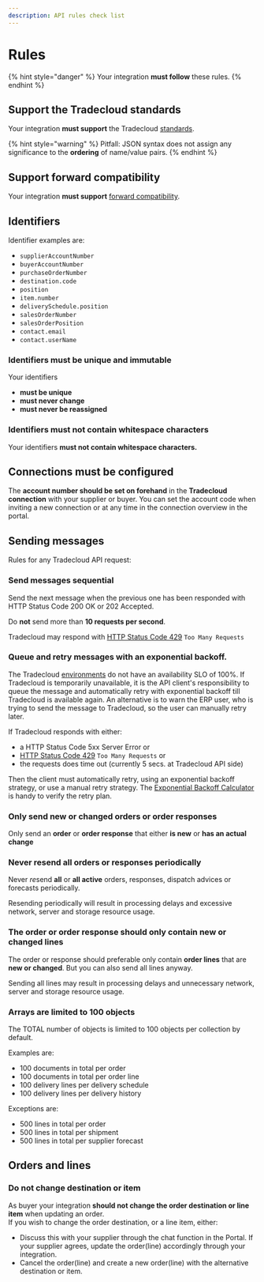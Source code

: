 ```yaml
---
description: API rules check list
---
```


# Rules

{% hint style="danger" %}
Your integration **must follow** these rules.
{% endhint %}

## Support the Tradecloud standards

Your integration **must support** the Tradecloud [standards](standards.md).

{% hint style="warning" %}
Pitfall: JSON syntax does not assign any significance to the **ordering** of name/value pairs.
{% endhint %}

## Support forward compatibility

Your integration **must support** [forward compatibility](compatibility.md#forward-compatibility).

## Identifiers

Identifier examples are:

* `supplierAccountNumber`
* `buyerAccountNumber`
* `purchaseOrderNumber`
* `destination.code`
* `position`
* `item.number`
* `deliverySchedule.position`
* `salesOrderNumber`
* `salesOrderPosition`
* `contact.email`
* `contact.userName`

### Identifiers must be unique and immutable

Your identifiers

* **must be unique**
* **must never change**
* **must never be reassigned**

### Identifiers must not contain whitespace characters

Your identifiers **must not contain whitespace characters.**

## Connections must be configured

The **account number should be set on forehand** in the **Tradecloud connection** with your supplier or buyer. You can set the account code when inviting a new connection or at any time in the connection overview in the portal.

## Sending messages

Rules for any Tradecloud API request:

### Send messages sequential

Send the next message when the previous one has been responded with HTTP Status Code 200 OK or 202 Accepted.

Do **not** send more than **10 requests per second**.

Tradecloud may respond with [HTTP Status Code 429](https://tools.ietf.org/html/rfc6585#section-4) `Too Many Requests`

### Queue and retry messages with an exponential backoff.

The Tradecloud [environments](environments.md) do not have an availability SLO of 100%. If Tradecloud is temporarily unavailable, it is the API client's responsibility to queue the message and automatically retry with exponential backoff till Tradecloud is available again. An alternative is to warn the ERP user, who is trying to send the message to Tradecloud, so the user can manually retry later.

If Tradecloud responds with either:

* a HTTP Status Code 5xx Server Error or
* [HTTP Status Code 429](https://tools.ietf.org/html/rfc6585#section-4) `Too Many Requests` or 
* the requests does time out (currently 5 secs. at Tradecloud API side)
  
Then the client must automatically retry, using an exponential backoff strategy, or use a manual retry strategy. 
The [Exponential Backoff Calculator](http://backoffcalculator.com/?interval=5&rate=2&attempts=5) is handy to verify the retry plan.

### Only send new or changed orders or order responses

Only send an **order** or **order response** that either **is new** or **has an actual change**

### Never resend all orders or responses periodically

Never *re*send **all** or **all active** orders, responses, dispatch advices or forecasts periodically.

Resending periodically will result in processing delays and excessive network, server and storage resource usage.

### The order or order response should only contain new or changed lines

The order or response should preferable only contain **order lines** that are **new or changed**. But you can also send all lines anyway.

Sending all lines may result in processing delays and unnecessary network, server and storage resource usage.

### Arrays are limited to 100 objects

The TOTAL number of objects is limited to 100 objects per collection by default.

Examples are:

* 100 documents in total per order 
* 100 documents in total per order line
* 100 delivery lines per delivery schedule
* 100 delivery lines per delivery history

Exceptions are:

* 500 lines in total per order 
* 500 lines in total per shipment
* 500 lines in total per supplier forecast

## Orders and lines

### Do not change destination or item

As buyer your integration **should not change the order destination or line item** when updating an order.  
If you wish to change the order destination, or a line item, either:

* Discuss this with your supplier through the chat function in the Portal. If your supplier agrees, update the order\(line\) accordingly through your integration.
* Cancel the order\(line\) and create a new order\(line\) with the alternative destination or item.
